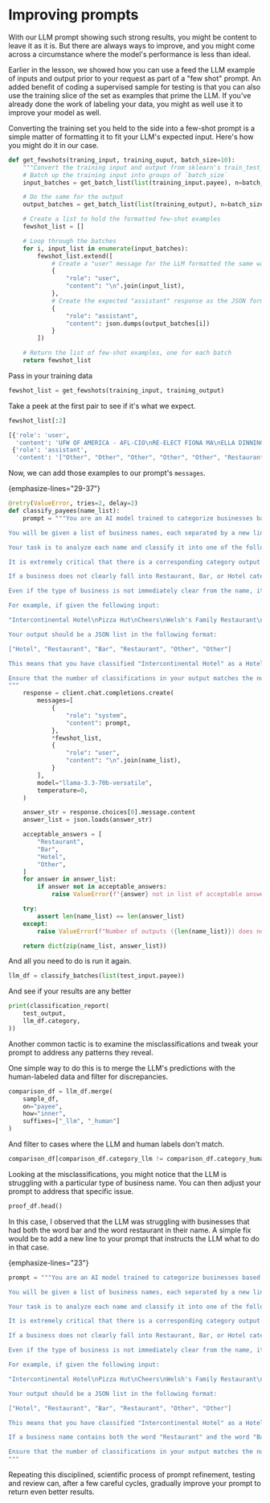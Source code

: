 # Improving prompts

With our LLM prompt showing such strong results, you might be content to leave it as it is. But there are always ways to improve, and you might come across a circumstance where the model's performance is less than ideal.

Earlier in the lesson, we showed how you can use a feed the LLM example of inputs and output prior to your request as part of a "few shot" prompt. An added benefit of coding a supervised sample for testing is that you can also use the training slice of the set as examples that prime the LLM. If you've already done the work of labeling your data, you might as well use it to improve your model as well.

Converting the training set you held to the side into a few-shot prompt is a simple matter of formatting it to fit your LLM's expected input. Here's how you might do it in our case.

```python
def get_fewshots(traning_input, training_ouput, batch_size=10):
    """Convert the training input and output from sklearn's train_test_split into a few-shot prompt"""
    # Batch up the training input into groups of `batch_size`
    input_batches = get_batch_list(list(training_input.payee), n=batch_size)

    # Do the same for the output
    output_batches = get_batch_list(list(training_output), n=batch_size)

    # Create a list to hold the formatted few-shot examples
    fewshot_list = []

    # Loop through the batches
    for i, input_list in enumerate(input_batches):
        fewshot_list.extend([
            # Create a "user" message for the LLM formatted the same was a our prompt with newlines
            {
                "role": "user",
                "content": "\n".join(input_list),
            },
            # Create the expected "assistant" response as the JSON formatted output we expect
            {
                "role": "assistant",
                "content": json.dumps(output_batches[i])
            }
        ])

    # Return the list of few-shot examples, one for each batch
    return fewshot_list
```

Pass in your training data

```python
fewshot_list = get_fewshots(training_input, training_output)
```

Take a peek at the first pair to see if it's what we expect.

```python
fewshot_list[:2]
```

```python
[{'role': 'user',
  'content': 'UFW OF AMERICA - AFL-CIO\nRE-ELECT FIONA MA\nELLA DINNING ROOM\nMICHAEL EMERY PHOTOGRAPHY\nLAKELAND  VILLAGE\nTHE IVY RESTAURANT\nMOORLACH FOR SENATE 2016\nBROWN PALACE HOTEL\nAPPLE STORE FARMERS MARKET\nCABLETIME TV'},
 {'role': 'assistant',
  'content': '["Other", "Other", "Other", "Other", "Other", "Restaurant", "Other", "Hotel", "Other", "Other"]'}]
```

Now, we can add those examples to our prompt's `messages`.

{emphasize-lines="29-37"}
```python
@retry(ValueError, tries=2, delay=2)
def classify_payees(name_list):
    prompt = """You are an AI model trained to categorize businesses based on their names.

You will be given a list of business names, each separated by a new line.

Your task is to analyze each name and classify it into one of the following categories: Restaurant, Bar, Hotel, or Other.

It is extremely critical that there is a corresponding category output for each business name provided as an input.

If a business does not clearly fall into Restaurant, Bar, or Hotel categories, you should classify it as "Other".

Even if the type of business is not immediately clear from the name, it is essential that you provide your best guess based on the information available to you. If you can't make a good guess, classify it as Other.

For example, if given the following input:

"Intercontinental Hotel\nPizza Hut\nCheers\nWelsh's Family Restaurant\nKTLA\nDirect Mailing"

Your output should be a JSON list in the following format:

["Hotel", "Restaurant", "Bar", "Restaurant", "Other", "Other"]

This means that you have classified "Intercontinental Hotel" as a Hotel, "Pizza Hut" as a Restaurant, "Cheers" as a Bar, "Welsh's Family Restaurant" as a Restaurant, and both "KTLA" and "Direct Mailing" as Other.

Ensure that the number of classifications in your output matches the number of business names in the input. It is very important that the length of JSON list you return is exactly the same as the number of business names your receive.
"""
    response = client.chat.completions.create(
        messages=[
            {
                "role": "system",
                "content": prompt,
            },
            *fewshot_list,
            {
                "role": "user",
                "content": "\n".join(name_list),
            }
        ],
        model="llama-3.3-70b-versatile",
        temperature=0,
    )

    answer_str = response.choices[0].message.content
    answer_list = json.loads(answer_str)

    acceptable_answers = [
        "Restaurant",
        "Bar",
        "Hotel",
        "Other",
    ]
    for answer in answer_list:
        if answer not in acceptable_answers:
            raise ValueError(f"{answer} not in list of acceptable answers")

    try:
        assert len(name_list) == len(answer_list)
    except:
        raise ValueError(f"Number of outputs ({len(name_list)}) does not equal the number of inputs ({len(answer_list)})")

    return dict(zip(name_list, answer_list))
```

And all you need to do is run it again.

```python
llm_df = classify_batches(list(test_input.payee))
```

And see if your results are any better

```python
print(classification_report(
    test_output,
    llm_df.category,
))
```

Another common tactic is to examine the misclassifications and tweak your prompt to address any patterns they reveal.

One simple way to do this is to merge the LLM's predictions with the human-labeled data and filter for discrepancies.

```python
comparison_df = llm_df.merge(
    sample_df,
    on="payee",
    how="inner",
    suffixes=["_llm", "_human"]
)
```

And filter to cases where the LLM and human labels don't match.

```python
comparison_df[comparison_df.category_llm != comparison_df.category_human]
```

Looking at the misclassifications, you might notice that the LLM is struggling with a particular type of business name. You can then adjust your prompt to address that specific issue.

```python
proof_df.head()
```

In this case, I observed that the LLM was struggling with businesses that had both the word bar and the word restaurant in their name. A simple fix would be to add a new line to your prompt that instructs the LLM what to do in that case.

{emphasize-lines="23"}
```python
prompt = """You are an AI model trained to categorize businesses based on their names.

You will be given a list of business names, each separated by a new line.

Your task is to analyze each name and classify it into one of the following categories: Restaurant, Bar, Hotel, or Other.

It is extremely critical that there is a corresponding category output for each business name provided as an input.

If a business does not clearly fall into Restaurant, Bar, or Hotel categories, you should classify it as "Other".

Even if the type of business is not immediately clear from the name, it is essential that you provide your best guess based on the information available to you. If you can't make a good guess, classify it as Other.

For example, if given the following input:

"Intercontinental Hotel\nPizza Hut\nCheers\nWelsh's Family Restaurant\nKTLA\nDirect Mailing"

Your output should be a JSON list in the following format:

["Hotel", "Restaurant", "Bar", "Restaurant", "Other", "Other"]

This means that you have classified "Intercontinental Hotel" as a Hotel, "Pizza Hut" as a Restaurant, "Cheers" as a Bar, "Welsh's Family Restaurant" as a Restaurant, and both "KTLA" and "Direct Mailing" as Other.

If a business name contains both the word "Restaurant" and the word "Bar", you should classify it as a Restaurant.

Ensure that the number of classifications in your output matches the number of business names in the input. It is very important that the length of JSON list you return is exactly the same as the number of business names your receive.
"""
```

Repeating this disciplined, scientific process of prompt refinement, testing and review can, after a few careful cycles, gradually improve your prompt to return even better results.
